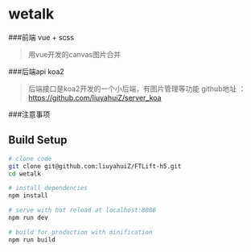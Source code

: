 # wetalk

###前端 vue + scss
> 用vue开发的canvas图片合并


###后端api koa2
> 后端接口是koa2开发的一个小后端，有图片管理等功能
> github地址 ：https://github.com/liuyahuiZ/server_koa

###注意事项


## Build Setup

``` bash
# clone code
git clone git@github.com:liuyahuiZ/FTLift-h5.git
cd wetalk

# install dependencies
npm install

# serve with hot reload at localhost:8080
npm run dev

# build for production with minification
npm run build
```


